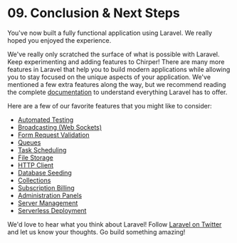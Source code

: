 # <b>09.</b> Conclusion & Next Steps

You've now built a fully functional application using Laravel. We really hoped you enjoyed the experience.

We've really only scratched the surface of what is possible with Laravel. Keep experimenting and adding features to Chirper! There are many more features in Laravel that help you to build modern applications while allowing you to stay focused on the unique aspects of your application. We've mentioned a few extra features along the way, but we recommend reading the complete [documentation](https://laravel.com/docs) to understand everything Laravel has to offer.

Here are a few of our favorite features that you might like to consider:

* [Automated Testing](https://laravel.com/docs/testing)
* [Broadcasting (Web Sockets)](https://laravel.com/docs/broadcasting)
* [Form Request Validation](https://laravel.com/docs/validation#form-request-validation)
* [Queues](https://laravel.com/docs/queues)
* [Task Scheduling](https://laravel.com/docs/scheduling)
* [File Storage](https://laravel.com/docs/filesystem)
* [HTTP Client](https://laravel.com/docs/http-client)
* [Database Seeding](https://laravel.com/docs/seeding)
* [Collections](https://laravel.com/docs/collections)
* [Subscription Billing](https://spark.laravel.com/)
* [Administration Panels](https://nova.laravel.com/)
* [Server Management](https://vapor.laravel.com)
* [Serverless Deployment](https://vapor.laravel.com)

We'd love to hear what you think about Laravel! Follow [Laravel on Twitter](https://twitter.com/laravelphp) and let us know your thoughts. Go build something amazing!
